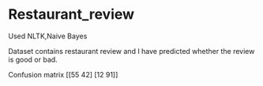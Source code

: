 # Restaurant_review
Used  NLTK,Naive Bayes

Dataset contains restaurant review and I have predicted whether the review is good or bad.

Confusion matrix
[[55 42]
 [12 91]]

